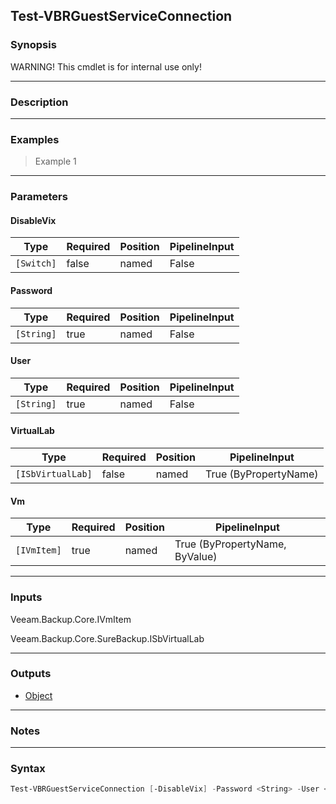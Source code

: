 Test-VBRGuestServiceConnection
------------------------------

### Synopsis
WARNING! This cmdlet is for internal use only!

---

### Description

---

### Examples
> Example 1

---

### Parameters
#### **DisableVix**

|Type      |Required|Position|PipelineInput|
|----------|--------|--------|-------------|
|`[Switch]`|false   |named   |False        |

#### **Password**

|Type      |Required|Position|PipelineInput|
|----------|--------|--------|-------------|
|`[String]`|true    |named   |False        |

#### **User**

|Type      |Required|Position|PipelineInput|
|----------|--------|--------|-------------|
|`[String]`|true    |named   |False        |

#### **VirtualLab**

|Type             |Required|Position|PipelineInput        |
|-----------------|--------|--------|---------------------|
|`[ISbVirtualLab]`|false   |named   |True (ByPropertyName)|

#### **Vm**

|Type       |Required|Position|PipelineInput                 |
|-----------|--------|--------|------------------------------|
|`[IVmItem]`|true    |named   |True (ByPropertyName, ByValue)|

---

### Inputs
Veeam.Backup.Core.IVmItem

Veeam.Backup.Core.SureBackup.ISbVirtualLab

---

### Outputs
* [Object](https://learn.microsoft.com/en-us/dotnet/api/System.Object)

---

### Notes

---

### Syntax
```PowerShell
Test-VBRGuestServiceConnection [-DisableVix] -Password <String> -User <String> [-VirtualLab <ISbVirtualLab>] -Vm <IVmItem> [<CommonParameters>]
```
